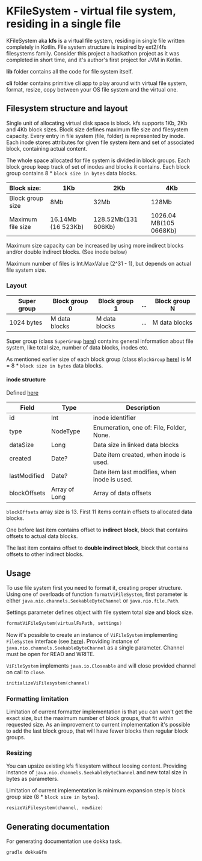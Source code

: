 # KFileSystem - virtual file system, residing in a single file

KFileSystem aka __kfs__ is a virtual file system, residing in single file written completely in Kotlin.
File system structure is inspired by ext2/4fs filesystems family.
Consider this project a hackathon project as it was completed in short time, and it's author's first project for JVM in Kotlin.

__lib__ folder contains all the code for file system itself.

__cli__ folder contains primitive cli app to play around with virtual file system,
format, resize, copy between your OS file system and the virtual one.

## Filesystem structure and layout

Single unit of allocating virtual disk space is block.
kfs supports 1Kb, 2Kb and 4Kb block sizes. Block size defines maximum file size and filesystem capacity.
Every entry in file system (file, folder) is represented by inode. Each inode stores attributes for given
file system item and set of associated block, containing actual content.

The whole space allocated for file system is divided in block groups. Each block group keep track of set of inodes and blocks it contains.
Each block group contains 8 * `block size in bytes` data blocks.

|Block size:|1Kb|2Kb|4Kb|
|:---|-----|-----|-----|
|Block group size|8Mb|32Mb|128Mb|
|Maximum file size|16.14Mb (16 523Kb)|128.52Mb(131 606Kb)|1026.04 MB(105 0668Kb)|

Maximum size capacity can be increased by using more indirect blocks and/or double indirect blocks. (See inode below)

Maximum number of files is Int.MaxValue (2^31 - 1), but depends on actual file system size.

### Layout

|Super group|Block group 0|Block group 1|...|Block group N|
|---|---|---|---|---|
|1024 bytes| M data blocks|M data blocks|...|M data blocks|

Super group (class `SuperGroup` [here](https://github.com/bullmastiffo/kfilesystem/blob/master/lib/src/main/kotlin/com/mvg/virtualfs/storage/SuperGroup.kt)) contains general information about file system, like total size, number of data blocks, inodes etc.

As mentioned earlier size of each block group (class `BlockGroup` [here](https://github.com/bullmastiffo/kfilesystem/blob/master/lib/src/main/kotlin/com/mvg/virtualfs/storage/BlockGroup.kt)) is  M = 8 * `block size in bytes` data blocks.

#### inode structure

Defined [here](https://github.com/bullmastiffo/kfilesystem/blob/master/lib/src/main/kotlin/com/mvg/virtualfs/storage/INode.kt)

|Field|Type|Description|
|---|---|---|
|id|Int|inode identifier|
|type|NodeType|Enumeration, one of: File, Folder, None.|
|dataSize|Long|Data size in linked data blocks|
|created|Date?|Date item created, when inode is used.|
|lastModified|Date?|Date item last modifies, when inode is used.|
|blockOffsets|Array of Long|Array of data offsets|

`blockOffsets` array size is 13. First 11 items contain offsets to allocated data blocks.

One before last item contains offset to __indirect block__, block that contains offsets to actual data blocks.

The last item contains offset to __double indirect block__, block that contains offsets to other indirect blocks.

## Usage

To use file system first you need to format it, creating proper structure.
Using one of overloads of function `formatViFileSystem`, first parameter is either
`java.nio.channels.SeekableByteChannel` or `java.nio.file.Path`.

Settings parameter defines object with file system total size and block size.

```Kotlin
formatViFileSystem(virtualFsPath, settings)
```

Now it's possible to create an instance of `ViFileSystem` implementing `FileSystem` interface (see [here](https://github.com/bullmastiffo/kfilesystem/blob/master/lib/src/main/kotlin/com/mvg/virtualfs/FileSystem.kt)).
Providing instance of `java.nio.channels.SeekableByteChannel` as a single parameter. Channel must be open for READ and WRITE.

`ViFileSystem` implements `java.io.Closeable` and will close provided channel on call to `close`.

```Kotlin
initializeViFilesystem(channel)
```

### Formatting limitation

Limitation of current formatter implementation is that you can won't get the exact size,
but the maximum number of block groups, that fit within requested size.
As an improvement to current implementation it's possible to add the last block group,
that will have fewer blocks then regular block groups.

### Resizing

You can upsize existing kfs filesystem without loosing content.
Providing instance of `java.nio.channels.SeekableByteChannel` and new total size in bytes as parameters.

Limitation of current implementation is minimum expansion step is block group size (8 * `block size in bytes`).

```Kotlin
resizeViFilesystem(channel, newSize)
```

## Generating documentation

For generating documentation use dokka task.

```bash
gradle dokkaGfm
```
